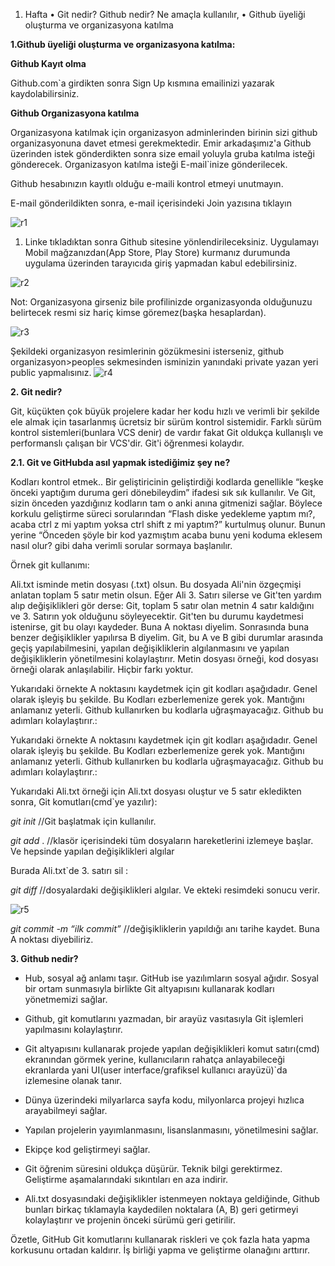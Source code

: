 1.	Hafta
•	Git nedir? Github nedir? Ne amaçla kullanılır, 
•	Github üyeliği oluşturma ve organizasyona katılma


**1.Github üyeliği oluşturma ve organizasyona katılma:**

**Github Kayıt olma**

Github.com`a girdikten sonra Sign Up kısmına emailinizi yazarak kaydolabilirsiniz.

**Github Organizasyona katılma**

Organizasyona katılmak için organizasyon adminlerinden birinin sizi github organizasyonuna davet etmesi gerekmektedir. Emir arkadaşımız'a Github üzerinden istek gönderdikten sonra size email yoluyla gruba katılma isteği gönderecek. Organizasyon katılma isteği E-mail`inize gönderilecek.

Github hesabınızın kayıtlı olduğu e-maili kontrol etmeyi unutmayın.

E-mail gönderildikten sonra, e-mail içerisindeki Join yazısına tıklayın

![r1](https://user-images.githubusercontent.com/58172827/170823241-fda73d7a-2931-4c3e-be98-a79ebfb33b65.jpg)

1. Linke tıkladıktan sonra Github sitesine yönlendirileceksiniz. Uygulamayı Mobil mağzanızdan(App Store, Play Store) kurmanız durumunda uygulama üzerinden tarayıcıda giriş yapmadan kabul edebilirsiniz.

![r2](https://user-images.githubusercontent.com/58172827/170823272-d3ceb3d1-6e98-4853-9b70-08e76c7a8aaf.jpg)

Not: Organizasyona girseniz bile profilinizde organizasyonda olduğunuzu belirtecek resmi siz hariç kimse göremez(başka hesaplardan).

![r3](https://user-images.githubusercontent.com/58172827/170823309-15e0926d-8565-4792-9efa-e9ca3180eb8c.png)

Şekildeki organizasyon resimlerinin gözükmesini isterseniz, github organizasyon>peoples sekmesinden isminizin yanındaki private yazan yeri public yapmalısınız.
![r4](https://user-images.githubusercontent.com/58172827/170823339-6cd86461-03da-4b19-a77b-4a190b032c43.png)

**2. Git nedir?**

Git, küçükten çok büyük projelere kadar her kodu hızlı ve verimli bir şekilde ele almak için tasarlanmış ücretsiz bir sürüm kontrol sistemidir. Farklı sürüm kontrol sistemleri(bunlara VCS denir) de vardır fakat Git oldukça kullanışlı ve performanslı çalışan bir VCS'dir. Git'i öğrenmesi kolaydır. 

**2.1. Git ve GitHubda asıl yapmak istediğimiz şey ne?**

Kodları kontrol etmek.. Bir geliştiricinin geliştirdiği kodlarda genellikle “keşke önceki yaptığım duruma geri dönebileydim” ifadesi sık sık kullanılır. Ve Git, sizin önceden yazdığınız kodların tam o anki anına gitmenizi sağlar. Böylece korkulu geliştirme süreci sorularından “Flash diske yedekleme yaptım mı?, acaba ctrl z mi yaptım yoksa ctrl shift z mi yaptım?” kurtulmuş olunur. Bunun yerine “Önceden şöyle bir kod yazmıştım acaba bunu yeni koduma eklesem nasıl olur? gibi daha verimli sorular sormaya başlanılır.



Örnek git kullanımı:

Ali.txt isminde metin dosyası (.txt) olsun. Bu dosyada Ali'nin özgeçmişi anlatan toplam 5 satır metin olsun. Eğer Ali 3. Satırı silerse ve Git'ten yardım alıp değişiklikleri gör derse: Git, toplam 5 satır olan metnin 4 satır kaldığını ve 3. Satırın yok olduğunu söyleyecektir. Git'ten bu durumu kaydetmesi istenirse, git bu olayı kaydeder. Buna A noktası diyelim. Sonrasında buna benzer değişiklikler yapılırsa B diyelim. Git, bu A ve B gibi durumlar arasında geçiş yapılabilmesini, yapılan değişikliklerin algılanmasını ve yapılan değişikliklerin yönetilmesini kolaylaştırır. Metin dosyası örneği, kod dosyası örneği olarak anlaşılabilir. Hiçbir farkı yoktur. 

Yukarıdaki örnekte A noktasını kaydetmek için git kodları aşağıdadır. Genel olarak işleyiş bu şekilde. Bu Kodları ezberlemenize gerek yok. Mantığını anlamanız yeterli. Github kullanırken bu kodlarla uğraşmayacağız. Github bu adımları kolaylaştırır.:

Yukarıdaki örnekte A noktasını kaydetmek için git kodları aşağıdadır. Genel olarak işleyiş bu şekilde. Bu Kodları ezberlemenize gerek yok. Mantığını anlamanız yeterli. Github kullanırken bu kodlarla uğraşmayacağız. Github bu adımları kolaylaştırır.:

Yukarıdaki Ali.txt örneği için Ali.txt dosyası oluştur ve 5 satır ekledikten sonra, Git komutları(cmd`ye yazılır):

 

*git init* //Git başlatmak için kullanılır.

*git add* . //klasör içerisindeki tüm dosyaların hareketlerini izlemeye başlar. Ve hepsinde yapılan değişiklikleri algılar

 

Burada Ali.txt`de 3. satırı sil :

 

*git diff* //dosyalardaki değişiklikleri algılar. Ve ekteki resimdeki sonucu verir.

![r5](https://user-images.githubusercontent.com/58172827/170823388-24d2f26d-f57a-4014-b839-a799a7290589.png)

*git commit -m “ilk commit”* //değişikliklerin yapıldığı anı tarihe kaydet. Buna A noktası diyebiliriz. 

**3. Github nedir?** 

- Hub, sosyal ağ anlamı taşır. GitHub ise yazılımların sosyal ağıdır. Sosyal bir ortam sunmasıyla birlikte Git altyapısını kullanarak kodları yönetmemizi sağlar.

- Github, git komutlarını yazmadan, bir arayüz vasıtasıyla Git işlemleri yapılmasını kolaylaştırır. 

- Git altyapısını kullanarak projede yapılan değişiklikleri komut satırı(cmd) ekranından görmek yerine, kullanıcıların rahatça anlayabileceği ekranlarda yani UI(user interface/grafiksel kullanıcı arayüzü)`da izlemesine olanak tanır.

- Dünya üzerindeki milyarlarca sayfa kodu, milyonlarca projeyi hızlıca arayabilmeyi sağlar.

- Yapılan projelerin yayımlanmasını, lisanslanmasını, yönetilmesini sağlar.

- Ekipçe kod geliştirmeyi sağlar.

- Git öğrenim süresini oldukça düşürür. Teknik bilgi gerektirmez. Geliştirme aşamalarındaki sıkıntıları en aza indirir.

- Ali.txt dosyasındaki değişiklikler istenmeyen noktaya geldiğinde, Github bunları birkaç tıklamayla kaydedilen noktalara (A, B) geri getirmeyi kolaylaştırır ve projenin önceki sürümü geri getirilir.

Özetle, GitHub Git komutlarını kullanarak riskleri ve çok fazla hata yapma korkusunu ortadan kaldırır. İş birliği yapma ve geliştirme olanağını arttırır.
